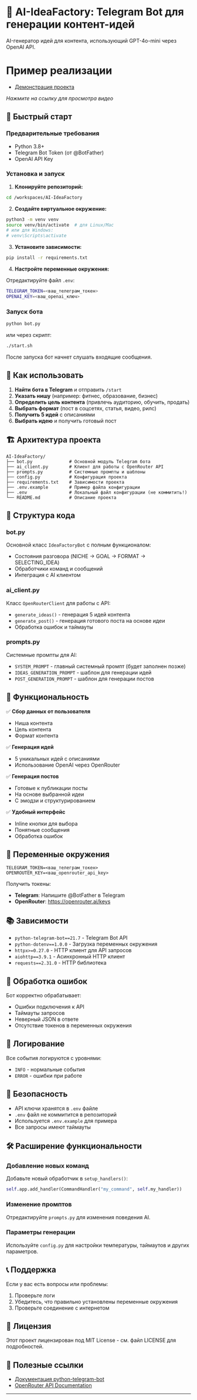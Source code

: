 # 🎯 AI-IdeaFactory: Telegram Bot для генерации контент-идей

AI-генератор идей для контента, использующий GPT-4o-mini через OpenAI API.

# Пример реализации
- [Демонстрация проекта](https://drive.google.com/file/d/1ZzXNL54X0V8YFAgM2vAndAorCAVlQyjM/view?usp=drive_link)

*Нажмите на ссылку для просмотра видео*

## 🚀 Быстрый старт

### Предварительные требования
- Python 3.8+
- Telegram Bot Token (от @BotFather)
- OpenAI API Key

### Установка и запуск

1. **Клонируйте репозиторий:**
```bash
cd /workspaces/AI-IdeaFactory
```

2. **Создайте виртуальное окружение:**
```bash
python3 -m venv venv
source venv/bin/activate  # для Linux/Mac
# или для Windows:
# venv\Scripts\activate
```

3. **Установите зависимости:**
```bash
pip install -r requirements.txt
```

4. **Настройте переменные окружения:**

Отредактируйте файл `.env`:

```bash
TELEGRAM_TOKEN=<ваш_телеграм_токен>
OPENAI_KEY=<ваш_openai_ключ>
```

### Запуск бота

```bash
python bot.py
```

или через скрипт:
```bash
./start.sh
````

После запуска бот начнет слушать входящие сообщения.

## 📖 Как использовать

1. **Найти бота в Telegram** и отправить `/start`
2. **Указать нишу** (например: фитнес, образование, бизнес)
3. **Определить цель контента** (привлечь аудиторию, обучить, продать)
4. **Выбрать формат** (пост в соцсетях, статья, видео, рилс)
5. **Получить 5 идей** с описаниями
6. **Выбрать идею** и получить готовый пост

## 🏗️ Архитектура проекта

```
AI-IdeaFactory/
├── bot.py              # Основной модуль Telegram бота
├── ai_client.py        # Клиент для работы с OpenRouter API
├── prompts.py          # Системные промпты и шаблоны
├── config.py           # Конфигурация проекта
├── requirements.txt    # Зависимости проекта
├── .env.example        # Пример файла конфигурации
├── .env                # Локальный файл конфигурации (не коммитить!)
└── README.md           # Описание проекта
```

## 🔧 Структура кода

### bot.py
Основной класс `IdeaFactoryBot` с полным функционалом:
- Состояния разговора (NICHE → GOAL → FORMAT → SELECTING_IDEA)
- Обработчики команд и сообщений
- Интеграция с AI клиентом

### ai_client.py
Класс `OpenRouterClient` для работы с API:
- `generate_ideas()` - генерация 5 идей контента
- `generate_post()` - генерация готового поста на основе идеи
- Обработка ошибок и таймауты

### prompts.py
Системные промпты для AI:
- `SYSTEM_PROMPT` - главный системный промпт (будет заполнен позже)
- `IDEAS_GENERATION_PROMPT` - шаблон для генерации идей
- `POST_GENERATION_PROMPT` - шаблон для генерации постов

## 🎯 Функциональность

✅ **Сбор данных от пользователя**
- Ниша контента
- Цель контента
- Формат контента

✅ **Генерация идей**
- 5 уникальных идей с описаниями
- Использование OpenAI через OpenRouter

✅ **Генерация постов**
- Готовые к публикации посты
- На основе выбранной идеи
- С эмодзи и структурированием

✅ **Удобный интерфейс**
- Inline кнопки для выбора
- Понятные сообщения
- Обработка ошибок

## 🔑 Переменные окружения

```env
TELEGRAM_TOKEN=<ваш_телеграм_токен>
OPENROUTER_KEY=<ваш_openrouter_api_key>
```

Получить токены:
- **Telegram**: Напишите @BotFather в Telegram
- **OpenRouter**: https://openrouter.ai/keys

## 📚 Зависимости

- `python-telegram-bot==21.7` - Telegram Bot API
- `python-dotenv==1.0.0` - Загрузка переменных окружения
- `httpx>=0.27.0` - HTTP клиент для API запросов
- `aiohttp==3.9.1` - Асинхронный HTTP клиент
- `requests==2.31.0` - HTTP библиотека

## 🚨 Обработка ошибок

Бот корректно обрабатывает:
- Ошибки подключения к API
- Таймауты запросов
- Неверный JSON в ответе
- Отсутствие токенов в переменных окружения

## 📝 Логирование

Все события логируются с уровнями:
- `INFO` - нормальные события
- `ERROR` - ошибки при работе

## 🔐 Безопасность

- API ключи хранятся в `.env` файле
- `.env` файл не коммитится в репозиторий
- Используется `.env.example` для примера
- Все запросы имеют таймауты

## 🛠️ Расширение функциональности

### Добавление новых команд
Добавьте новый обработчик в `setup_handlers()`:
```python
self.app.add_handler(CommandHandler("my_command", self.my_handler))
```

### Изменение промптов
Отредактируйте `prompts.py` для изменения поведения AI.

### Параметры генерации
Используйте `config.py` для настройки температуры, таймаутов и других параметров.

## 📞 Поддержка

Если у вас есть вопросы или проблемы:
1. Проверьте логи
2. Убедитесь, что правильно установлены переменные окружения
3. Проверьте соединение с интернетом

## 📄 Лицензия

Этот проект лицензирован под MIT License - см. файл LICENSE для подробностей.

## 🎉 Полезные ссылки

- [Документация python-telegram-bot](https://python-telegram-bot.readthedocs.io/)
- [OpenRouter API Documentation](https://openrouter.ai/api/v1)

---

